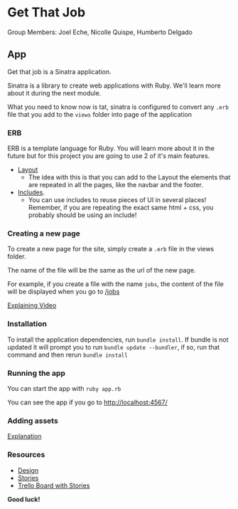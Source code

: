 # Get That Job

Group Members:
Joel Eche, Nicolle Quispe, Humberto Delgado

## App

Get that job is a Sinatra application.

Sinatra is a library to create web applications with Ruby. We'll learn
more about it during the next module.

What you need to know now is tat, sinatra is configured to convert any `.erb`
file that you add to the `views` folder into page of the application

### ERB

ERB is a template language for Ruby. You will learn more about it in the future
but for this project you are going to use 2 of it's main features.

- [Layout](https://share.getcloudapp.com/qGuoXqAL)
  - The idea with this is that you can add to the Layout the elements
    that are repeated in all the pages, like the navbar and the footer.
- [Includes](https://share.getcloudapp.com/Qwu79y5E).
  - You can use includes to reuse pieces of UI in several places! Remember,
    if you are repeating the exact same html + css, you probably should
    be using an include!

### Creating a new page

To create a new page for the site, simply create a `.erb` file in the views
folder.

The name of the file will be the same as the url of the new page.

For example, if you create a file with the name `jobs`, the content
of the file will be displayed when you go to [/jobs](http://localhost:4567/jobs)

[Explaining Video](https://share.getcloudapp.com/WnuNBWZg)

### Installation

To install the application dependencies, run `bundle install`.
If bundle is not updated it will prompt you to run `bundle update --bundler`, if so,
run that command and then rerun `bundle install`

### Running the app

You can start the app with `ruby app.rb`

You can see the app if you go to [http://localhost:4567/](http://localhost:4567/)

### Adding assets

[Explanation](https://share.getcloudapp.com/YEuAXYjO)

### Resources

- [Design](https://www.figma.com/file/LAdYG5wMqFFpCYLlZGEHCf/Get-That-Job-Gate-Evaluation?node-id=4%3A20919)
- [Stories](./stories.md)
- [Trello Board with Stories](https://trello.com/b/VJanzZmR/get-that-job)

**Good luck!**
